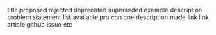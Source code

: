 title proposed rejected deprecated superseded example description problem statement list available pro con one description made link link article github issue etc